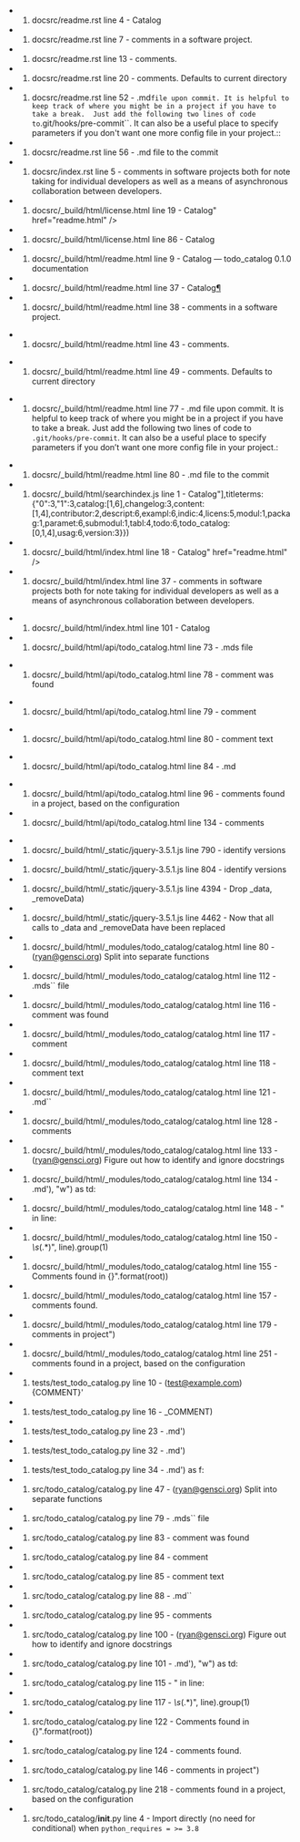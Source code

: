 * 1. docsrc/readme.rst line 4 - Catalog
* 1. docsrc/readme.rst line 7 - comments in a software project.
* 1. docsrc/readme.rst line 13 - comments.
* 1. docsrc/readme.rst line 20 - comments. Defaults to current directory
* 1. docsrc/readme.rst line 52 - .md`` file upon commit. It is helpful to keep track of where you might be in a project if you have to take a break.  Just add the following two lines of code to ``.git/hooks/pre-commit``.  It can also be a useful place to specify parameters if you don't want one more config file in your project.::
* 1. docsrc/readme.rst line 56 - .md file to the commit
* 1. docsrc/index.rst line 5 - comments in software projects both for note taking for individual developers as well as a means of asynchronous collaboration between developers.
* 1. docsrc/_build/html/license.html line 19 - Catalog" href="readme.html" />
* 1. docsrc/_build/html/license.html line 86 - Catalog</a></li>
* 1. docsrc/_build/html/readme.html line 9 - Catalog &#8212; todo_catalog 0.1.0 documentation</title>
* 1. docsrc/_build/html/readme.html line 37 - Catalog<a class="headerlink" href="#todo-catalog" title="Permalink to this headline">¶</a></h1>
* 1. docsrc/_build/html/readme.html line 38 - comments in a software project.</p>
* 1. docsrc/_build/html/readme.html line 43 - comments.</p>
* 1. docsrc/_build/html/readme.html line 49 - comments. Defaults to current directory</p></li>
* 1. docsrc/_build/html/readme.html line 77 - .md</span></code> file upon commit. It is helpful to keep track of where you might be in a project if you have to take a break.  Just add the following two lines of code to <code class="docutils literal notranslate"><span class="pre">.git/hooks/pre-commit</span></code>.  It can also be a useful place to specify parameters if you don’t want one more config file in your project.:</p>
* 1. docsrc/_build/html/readme.html line 80 - .md file to the commit</span>
* 1. docsrc/_build/html/searchindex.js line 1 - Catalog"],titleterms:{"0":3,"1":3,catalog:[1,6],changelog:3,content:[1,4],contributor:2,descript:6,exampl:6,indic:4,licens:5,modul:1,packag:1,paramet:6,submodul:1,tabl:4,todo:6,todo_catalog:[0,1,4],usag:6,version:3}})
* 1. docsrc/_build/html/index.html line 18 - Catalog" href="readme.html" />
* 1. docsrc/_build/html/index.html line 37 - comments in software projects both for note taking for individual developers as well as a means of asynchronous collaboration between developers.</p>
* 1. docsrc/_build/html/index.html line 101 - Catalog</a></li>
* 1. docsrc/_build/html/api/todo_catalog.html line 73 - .mds</span></code> file</p>
* 1. docsrc/_build/html/api/todo_catalog.html line 78 - comment was found</p></li>
* 1. docsrc/_build/html/api/todo_catalog.html line 79 - comment</p></li>
* 1. docsrc/_build/html/api/todo_catalog.html line 80 - comment text</p></li>
* 1. docsrc/_build/html/api/todo_catalog.html line 84 - .md</span></code></p>
* 1. docsrc/_build/html/api/todo_catalog.html line 96 - comments found in a project, based  on the configuration
* 1. docsrc/_build/html/api/todo_catalog.html line 134 - comments</p>
* 1. docsrc/_build/html/_static/jquery-3.5.1.js line 790 - identify versions
* 1. docsrc/_build/html/_static/jquery-3.5.1.js line 804 - identify versions
* 1. docsrc/_build/html/_static/jquery-3.5.1.js line 4394 - Drop _data, _removeData)
* 1. docsrc/_build/html/_static/jquery-3.5.1.js line 4462 - Now that all calls to _data and _removeData have been replaced
* 1. docsrc/_build/html/_modules/todo_catalog/catalog.html line 80 - (ryan@gensci.org) Split into separate functions</span>
* 1. docsrc/_build/html/_modules/todo_catalog/catalog.html line 112 - .mds`` file</span>
* 1. docsrc/_build/html/_modules/todo_catalog/catalog.html line 116 - comment was found</span>
* 1. docsrc/_build/html/_modules/todo_catalog/catalog.html line 117 - comment</span>
* 1. docsrc/_build/html/_modules/todo_catalog/catalog.html line 118 - comment text</span>
* 1. docsrc/_build/html/_modules/todo_catalog/catalog.html line 121 - .md``</span>
* 1. docsrc/_build/html/_modules/todo_catalog/catalog.html line 128 - comments</span>
* 1. docsrc/_build/html/_modules/todo_catalog/catalog.html line 133 - (ryan@gensci.org) Figure out how to identify and ignore docstrings</span>
* 1. docsrc/_build/html/_modules/todo_catalog/catalog.html line 134 - .md&#39;</span><span class="p">),</span> <span class="s2">&quot;w&quot;</span><span class="p">)</span> <span class="k">as</span> <span class="n">td</span><span class="p">:</span>
* 1. docsrc/_build/html/_modules/todo_catalog/catalog.html line 148 - &quot;</span> <span class="ow">in</span> <span class="n">line</span><span class="p">:</span>
* 1. docsrc/_build/html/_modules/todo_catalog/catalog.html line 150 - *\s*(.*)&quot;</span><span class="p">,</span> <span class="n">line</span><span class="p">)</span><span class="o">.</span><span class="n">group</span><span class="p">(</span><span class="mi">1</span><span class="p">)</span>
* 1. docsrc/_build/html/_modules/todo_catalog/catalog.html line 155 - Comments found in </span><span class="si">{}</span><span class="s2">&quot;</span><span class="o">.</span><span class="n">format</span><span class="p">(</span><span class="n">root</span><span class="p">))</span>
* 1. docsrc/_build/html/_modules/todo_catalog/catalog.html line 157 - comments found.</span>
* 1. docsrc/_build/html/_modules/todo_catalog/catalog.html line 179 - comments in project&quot;</span><span class="p">)</span>
* 1. docsrc/_build/html/_modules/todo_catalog/catalog.html line 251 - comments found in a project, based  on the configuration</span>
* 1. tests/test_todo_catalog.py line 10 - (test@example.com) {COMMENT}'
* 1. tests/test_todo_catalog.py line 16 - _COMMENT)
* 1. tests/test_todo_catalog.py line 23 - .md')
* 1. tests/test_todo_catalog.py line 32 - .md')
* 1. tests/test_todo_catalog.py line 34 - .md') as f:
* 1. src/todo_catalog/catalog.py line 47 - (ryan@gensci.org) Split into separate functions
* 1. src/todo_catalog/catalog.py line 79 - .mds`` file
* 1. src/todo_catalog/catalog.py line 83 - comment was found
* 1. src/todo_catalog/catalog.py line 84 - comment
* 1. src/todo_catalog/catalog.py line 85 - comment text
* 1. src/todo_catalog/catalog.py line 88 - .md``
* 1. src/todo_catalog/catalog.py line 95 - comments
* 1. src/todo_catalog/catalog.py line 100 - (ryan@gensci.org) Figure out how to identify and ignore docstrings
* 1. src/todo_catalog/catalog.py line 101 - .md'), "w") as td:
* 1. src/todo_catalog/catalog.py line 115 - " in line:
* 1. src/todo_catalog/catalog.py line 117 - *\s*(.*)", line).group(1)
* 1. src/todo_catalog/catalog.py line 122 - Comments found in {}".format(root))
* 1. src/todo_catalog/catalog.py line 124 - comments found.
* 1. src/todo_catalog/catalog.py line 146 - comments in project")
* 1. src/todo_catalog/catalog.py line 218 - comments found in a project, based  on the configuration
* 1. src/todo_catalog/__init__.py line 4 - Import directly (no need for conditional) when `python_requires = >= 3.8`
